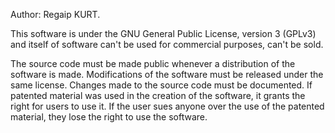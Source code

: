 Author: Regaip KURT.

This software is under the GNU General Public License, version 3 (GPLv3) and itself of software can't be used for commercial purposes, can't be sold.

The source code must be made public whenever a distribution of the software is made.
Modifications of the software must be released under the same license.
Changes made to the source code must be documented.
If patented material was used in the creation of the software, it grants the right for users to use it. If the user sues anyone over the use of the patented material, they lose the right to use the software.
